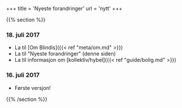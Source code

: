 +++
title = 'Nyeste forandringer'
url = 'nytt'
+++

<div>
{{% section %}}

### 18. juli 2017

- La til [Om Blindis]({{< ref "meta/om.md" >}})
- La til "Nyeste forandringer" (denne siden)
- La til informasjon om [kollektiv/hybel]({{< ref "guide/bolig.md" >}})

### 16. juli 2017

- Første versjon!

{{% /section %}}
</div>